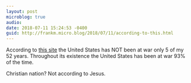 ```yaml
---
layout: post
microblog: true
audio: 
date: 2018-07-11 15:24:53 -0400
guid: http://frankm.micro.blog/2018/07/11/according-to-this.html
---
```

According to [this site](http://www.informationclearinghouse.info/article41086.htm) the United States has NOT been at war only 5 of my 52 years. Throughout its existence the United States has been at war 93% of the time. 

Christian nation? Not according to Jesus. 
